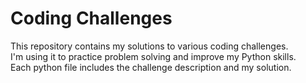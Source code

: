 # Coding Challenges

This repository contains my solutions to various coding challenges.  
I'm using it to practice problem solving and improve my Python skills.  
Each python file includes the challenge description and my solution.
